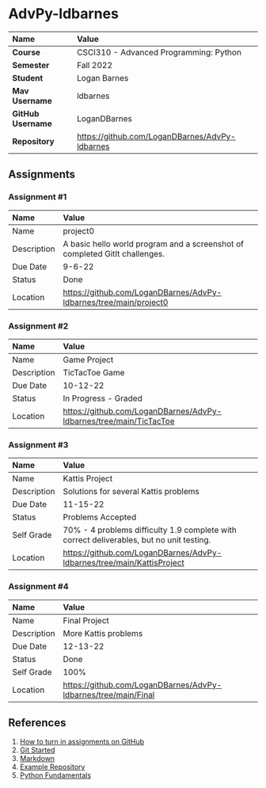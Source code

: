 # AdvPy-ldbarnes

| Name | Value |
|:---|:---|
| **Course** | CSCI310 - Advanced Programming: Python |
| **Semester** | Fall 2022 |
| **Student** | Logan Barnes |
| **Mav Username** | ldbarnes |
| **GitHub Username** | LoganDBarnes |
| **Repository** | https://github.com/LoganDBarnes/AdvPy-ldbarnes |

## Assignments

### Assignment #1

| Name | Value |
| :--- | :--- |
| Name | project0 |
| Description | A basic hello world program and a screenshot of completed GitIt challenges. |
| Due Date | 9-6-22 |
| Status | Done |
| Location | https://github.com/LoganDBarnes/AdvPy-ldbarnes/tree/main/project0 |

### Assignment #2

| Name | Value |
| :--- | :--- |
| Name | Game Project |
| Description | TicTacToe Game |
| Due Date | 10-12-22 |
| Status | In Progress - Graded |
| Location | https://github.com/LoganDBarnes/AdvPy-ldbarnes/tree/main/TicTacToe |

### Assignment #3

| Name | Value |
| :--- | :--- |
| Name | Kattis Project |
| Description | Solutions for several Kattis problems |
| Due Date | 11-15-22 |
| Status | Problems Accepted |
| Self Grade | 70% - 4 problems difficulty 1.9 complete with correct deliverables, but no unit testing. |
| Location | https://github.com/LoganDBarnes/AdvPy-ldbarnes/tree/main/KattisProject |

### Assignment #4

| Name | Value |
| :--- | :--- |
| Name | Final Project |
| Description | More Kattis problems |
| Due Date | 12-13-22 |
| Status | Done |
| Self Grade | 100% |
| Location | https://github.com/LoganDBarnes/AdvPy-ldbarnes/tree/main/Final |

## References

1. [How to turn in assignments on GitHub](https://docs.google.com/document/d/16mixtVA-dePbWidBzI3JXNW4kFhRyT7XsJgL6GtGvGA/edit?usp=sharing)
2. [Git Started](https://docs.google.com/document/d/1M0YeBfFPy5YPpfX7312R9-IldjagimvEma_YhgeLPcw/edit#heading=h.ssqvh5gmotj4)
3. [Markdown](https://github.com/adam-p/markdown-here/wiki/Markdown-Cheatsheet)
4. [Example Repository](https://github.com/rambasnet/Kattis-Demos-Testing)
5. [Python Fundamentals](https://github.com/rambasnet/Python-Fundamentals)
